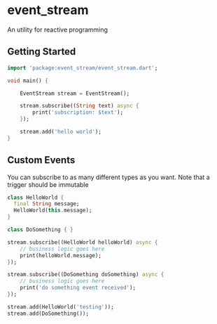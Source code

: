 # event_stream

An utility for reactive programming

## Getting Started

``` Dart
import 'package:event_stream/event_stream.dart';

void main() {

    EventStream stream = EventStream();

    stream.subscribe((String text) async {
        print('subscription: $text');
    });

    stream.add('hello world');
}
```

## Custom Events
You can subscribe to as many different types as you want.
Note that a trigger should be immutable

``` Dart
class HelloWorld {
  final String message;
  HelloWorld(this.message);
}

class DoSomething { }

stream.subscribe((HelloWorld helloWorld) async {
    // business logic goes here
    print(helloWorld.message);
});

stream.subscribe((DoSomething doSomething) async {
    // business logic goes here
    print('do something event received');   
});

stream.add(HelloWorld('testing'));
stream.add(DoSomething());
```
